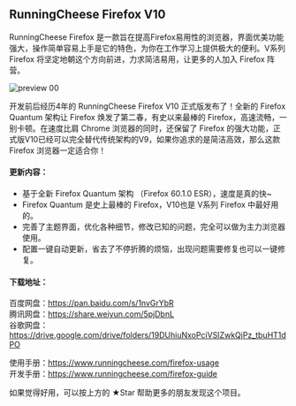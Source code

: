 ## RunningCheese Firefox V10

RunningCheese Firefox 是一款旨在提高Firefox易用性的浏览器，界面优美功能强大，操作简单容易上手是它的特色，为你在工作学习上提供极大的便利。V系列Firefox 将坚定地朝这个方向前进，力求简洁易用，让更多的人加入 Firefox 阵营。

![preview 00](https://raw.githubusercontent.com/runningcheese/RunningCheese-Firefox/master/Screenshots/0.jpg)

开发前后经历4年的 RunningCheese Firefox V10 正式版发布了！全新的 Firefox Quantum 架构让 Firefox 焕发了第二春，有史以来最棒的 Firefox，高速流畅，一别卡顿。在速度比肩 Chrome 浏览器的同时，还保留了 Firefox 的强大功能，正式版V10已经可以完全替代传统架构的V9，如果你追求的是简洁高效，那么这款 Firefox 浏览器一定适合你！

#### 更新内容：
* 基于全新 Firefox Quantum 架构 （Firefox 60.1.0 ESR），速度是真的快~
* Firefox Quantum 是史上最棒的 Firefox，V10也是 V系列 Firefox 中最好用的。
* 完善了主题界面，优化各种细节，修改已知的问题，完全可以做为主力浏览器使用。
* 配置一键自动更新，省去了不停折腾的烦恼，出现问题需要修复也可以一键修复。

#### 下载地址：
百度网盘：https://pan.baidu.com/s/1nvGrYbR    
腾讯网盘：https://share.weiyun.com/5pjDbnL    
谷歌网盘：https://drive.google.com/drive/folders/19DUhiuNxoPciVSIZwkQjPz_tbuHT1dPO

使用手册：https://www.runningcheese.com/firefox-usage  
开发手册：https://www.runningcheese.com/firefox-guide


如果觉得好用，可以按上方的 ★Star 帮助更多的朋友发现这个项目。

